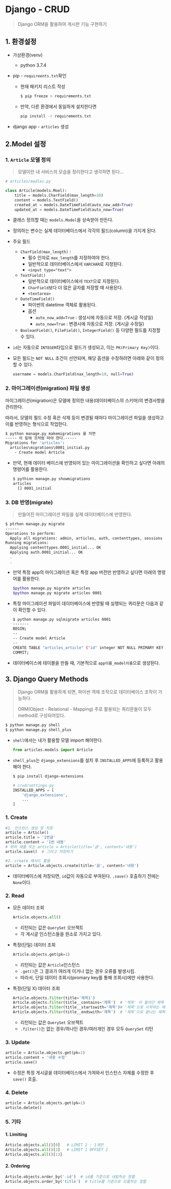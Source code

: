 # Django - CRUD

> Django ORM을 활용하여 게시판 기능 구현하기

## 1. 환경설정

* 가상환경(venv)

  * python 3.7.4

* pip - `requireents.txt`확인

  * 현재 패키지 리스트 작성

    ```bash
    $ pip freeze > requirements.txt
    ```

  * 만약, 다른 환경에서 동일하게 설치한다면

    ```bash
    pip install -r requirements.txt
    ```

* django app - `articles`  생성

## 2.Model 설정

### 1. `Article` 모델 정의

> 모델이란 내 서비스의 모습을 정리한다고 생각하면 된다...

```python
# articles/modles.py

class Article(models.Moel):
    title = models.CharField(max_length=10)
    content = models.TextField()
    created_at = models.DateTimeField(auto_now_add=True)
    updated_at = models.DateTimeField(auto_now=True)
```

* 클래스 정의할 때는 `models.Model`을 상속받아 만든다.

* 정의하는 변수는 실제 데이터베이스에서 각각의 필드(column)을 가지게 된다.

* 주요 필드

  * `CharField(max_length)` : 
    * 필수 인자로 `max_length`를 지정하여야 한다.
    * 일반적으로 데이터베이스에서  `VARCHAR`로 지정된다.
    * `<input type="text">`
  * `TextField()`
    * 일반적으로 데이터베이스에서 `TEXT`으로 지정된다.
    * `CharField`보다 더 많은 글자를 저장할 때 사용된다.
    * `<textarea>`
  * `DateTimeField()`
    * 파이썬의 datetime 객체로 활용된다.
    * 옵션
      * `auto_now_add=True` : 생성시에 자동으로 저장. (게시글 작성일)
      * `auto_now=True` : 변경시에 자동으로 저장. (게시글 수정일)
  * `BooleanField()`, `FileField()`, `IntegerField()` 등 다양한 필드를 지정할 수 있다.

* `id`는 자동으로 `INTEGER`타입으로 필드가 생성되고, 이는 `PK(Primary Key)`이다.

* 모든 필드는 `NOT NULL` 조건이 선언되며, 해당 옵션을 수정하려면 아래와 같이 정의할 수 있다.

  ```python
  username = models.CharField(nax_length=10, null=True)
  ```

### 2. 마이그레이션(migration) 파일 생성

마이그레이션(migration)은 모델에 정의한 내용(데이터베이스의 스키마)의 변경사항을 관리한다.

따라서, 모델의 필드 수정 혹은 삭제 등이 변경될 때마다 마이그레이션 파일을 생성하고 이를 반영하는 형식으로 작업한다.

```bash
$ python manage.py makemigrations 을 치면
----- 이 밑에 것처럼 떠야 한다.-----
Migrations for 'articles':
  articles\migrations\0001_initial.py
    - Create model Article
```

* 만약, 현재 데이터 베이스에 반영되어 있는 마이그레이션을 확인하고 싶다면 아래의 명령어를 활용한다.

  ```bash
  $ pythion manage.py showmigrations
  articles
  	[] 0001_initial
  ```

### 3. DB 반영(migrate)

> 만들어진 마이그레이션 파일을 실제 데이터베이스에 반영한다.

```bash
$ ptrhon manage.py migrate
------
Operations to perform:
  Apply all migrations: admin, articles, auth, contenttypes, sessions
Running migrations:
  Applying contenttypes.0001_initial... OK
  Applying auth.0001_initial... OK
  .
  .
```

* 만약 특정 app의 마이그레이션 혹은 특정 app 버전만 반영하고 싶다면 아래의 명령어를 활용한다.

  ```bash
  $python manage.py migrate articles
  $python manage.py migrate articles 0001
  ```

* 특정 마이그레이션 파일이 데이터베이스에 반영될 때 실행되는 퀴리문은 다음과 같이 확인할 수 있다.

  ```bash
  $ python manage.py sqlmigrate articles 0001
  -------
  BEGIN;
  --
  -- Create model Article
  --
  CREATE TABLE "articles_article" ("id" integer NOT NULL PRIMARY KEY AUTOINCREMENT, "title" varchar(10) NOT NULL, "content" text NOT NULL, "created_at" datetime NOT NULL, "updated_at" datetime NOT NULL);
  COMMIT;
  ```

* 데이터베이스에 테이블을 만들 때, 기본적으로 `app이름_model이름`으로 생성된다.

## 3. Django Query Methods

> Django ORM을 활용하게 되면, 파이썬 객체 조작으로 데이터베이스 조작이 가능하다.
>
> ORM(Object - Relational - Mapping) 주로 활용되는 쿼리문들이 모두 method로 구성되어있다.

```bash
$ python manage.py shell
$ python manage.py shell_plus
```

* `shell`에서는 내가 활용할 모델 import 해야한다.

  ```python
  from articles.models import Article
  ```

* `shell_plus`는 `django_extensions`를 설치 후 `INSTALLED_APPS`에 등록하고 활용해야 한다.

  ```bash
  $ pip install django-extensions
  ```

  ```python
  # crud/settings.py
  INSTALLED_APPS = [
      'django_extensions',
      ...
  ]
  ```

### 1. Create

```python
#1. 인스턴스 생성 및 저장
article = Article()
article.title = '1번글'
article.content = '1번 내용'
# 위의 세줄 또는 article = Article(title='글', content='내용')
article.save()  # 그리고 저장하기

#2. create 메서드 활용
article = Article.objects.create(title='글', content='내용')
```

* 데이터베이스에 저장되면, `id`값이 자동으로 부여된다. `.save()` 호출하기 전에는 `None`이다.

### 2. Read

* 모든 데이터 조회

  ```python
  Article.objects.all()
  ```

  * 리턴되는 값은 `QuerySet` 오브젝트
  * 각 게시글 인스턴스들을 원소로 가지고 있다.

* 특정(단일) 데이터 조회

  ```python
  Article.objects.get(pk=1)
  ```

  * 리턴되는 값은 `Article`인스턴스
  * `.get()`은 그 결과가 여러개 이거나 없는 경우 오류를 발생시킴.
  * 따라서, 단일 데이터 조회시(promary key를 통해 조회시)에만 사용한다.

* 특정(단일 X) 데이터 조회

  ```python
  Article.objects.filter(title='제목1')
  Article.objects.filter(title__contains='제목')  # '제목' 이 들어간 제목 조회
  Article.objects.filter(title__startswith='제목')# '제목'으로 시작하는 제목
  Article.objects.filter(title__endswith='제목')  # '제목'으로 끝나는 제목
  ```

  * 리턴되는 값은 `QuerySet` 오브젝트
  * `.filter()`는 없는 경우/하나인 경우/여러개인 경우 모두 `QuerySet` 리턴

### 3. Update

```python
article = Article.objects.get(pk=1)
article.content = '내용 수정'
article.save()
```

* 수정은 특정 게시글을 데이터베이스에서 가져와서 인스턴스 자체를 수정한 후 `save()` 호출.

### 4. Delete

```python
article = Article.objects.get(pk=1)
article.delete()
```

### 5. 기타

#### 1. Limiting

```python
Article.objects.all()[0]   # LIMIT 1 : 1개만
Article.objects.all()[2]   # LIMIT 1 OFFSET 2
Article.objects.all()[:3]  
```

#### 2. Ordering

```python
Article.objects.order_by('-id')  # id를 기준으로 내림차순 정렬
Article.objects.order_by('title')  # title를 기준으로 오름차순 정렬

```



